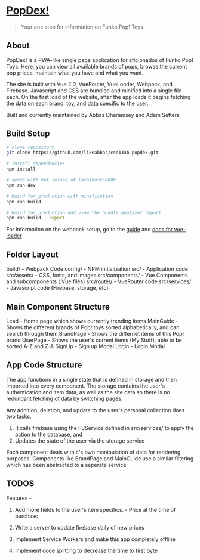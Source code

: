 # [PopDex!](https://popsdex-475f1.firebaseapp.com) 

> Your one stop for information on Funko Pop! Toys

## About


PopDex! is a PWA-like single page application for aficionados of Funko Pop! Toys. Here, you can view all available brands of pops, 
browse the current pop prices, maintain what you have and what you want. 

The site is built with Vue 2.0, VueRouter, VueLoader, Webpack, and Firebase. Javascript and CSS are bundled and minified into 
a single file each. On the first load of the website, after the app loads it begins fetching the data on each brand, toy, and 
data specific to the user. 

Built and currently maintained by Abbas Dharamsey and Adam Setters

## Build Setup

``` bash
# clone repository
git clone https://github.com/likeabbas/cse134b-popdex.git

# install dependencies
npm install

# serve with hot reload at localhost:8080
npm run dev

# build for production with minification
npm run build

# build for production and view the bundle analyzer report
npm run build --report
```
For information on the webpack setup, go to the [guide](http://vuejs-templates.github.io/webpack/) and [docs for vue-loader](http://vuejs.github.io/vue-loader)

## Folder Layout

build/          - Webpack Code
config/         - NPM initialization 
src/            - Application code
src/assets/     - CSS, fonts, and images 
src/components/ - Vue Components and subcomponents (.Vue files)
src/router/     - VueRouter code 
src/services/   - Javascript code (Firebase, storage, etc)

## Main Component Structure 

Lead        - Home page which shows currently trending items
MainGuide   - Shows the different brands of Pop! toys sorted alphabetically, and can search through them
BrandPage   - Shows the differnet items of this Pop! brand
UserPage    - Shows the user's current items (My Stuff), able to be sorted A-Z and Z-A
SignUp      - Sign up Modal
Login       - Login Modal 

## App Code Structure

The app functions in a single state that is defined in storage and then imported into every component. The storage contains the 
user's authentication and item data, as well as the site data so there is no redundant fetching of data by switching pages.

Any addition, deletion, and update to the user's personal collection does two tasks. 
1) It calls firebase using the FBService defined in src/services/ to apply the action to the database, and 
2) Updates the state of the user via the storage service 

Each component deals with it's own manipulation of data for rendering purposes. Components like BrandPage and MainGuide use a similar filtering 
which has been abstracted to a seperate service


## TODOS
Features - 

  1) Add more fields to the user's item specifics. 
    - Price at the time of purchase

  2) Write a server to update firebase daily of new prices 

  3) Implement Service Workers and make this app completely offline 

  4) Implement code splitting to decrease the time to first byte 


